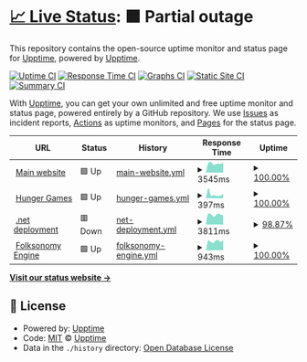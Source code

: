 # [📈 Live Status](https://upptime.github.io/upptime): <!--live status--> **🟧 Partial outage**

This repository contains the open-source uptime monitor and status page for [Upptime](https://upptime.js.org), powered by [Upptime](https://github.com/upptime/upptime).

[![Uptime CI](https://github.com/VaiTon/openfoodfacts-upptime/workflows/Uptime%20CI/badge.svg)](https://github.com/VaiTon/openfoodfacts-upptime/actions?query=workflow%3A%22Uptime+CI%22)
[![Response Time CI](https://github.com/VaiTon/openfoodfacts-upptime/workflows/Response%20Time%20CI/badge.svg)](https://github.com/VaiTon/openfoodfacts-upptime/actions?query=workflow%3A%22Response+Time+CI%22)
[![Graphs CI](https://github.com/VaiTon/openfoodfacts-upptime/workflows/Graphs%20CI/badge.svg)](https://github.com/VaiTon/openfoodfacts-upptime/actions?query=workflow%3A%22Graphs+CI%22)
[![Static Site CI](https://github.com/VaiTon/openfoodfacts-upptime/workflows/Static%20Site%20CI/badge.svg)](https://github.com/VaiTon/openfoodfacts-upptime/actions?query=workflow%3A%22Static+Site+CI%22)
[![Summary CI](https://github.com/VaiTon/openfoodfacts-upptime/workflows/Summary%20CI/badge.svg)](https://github.com/VaiTon/openfoodfacts-upptime/actions?query=workflow%3A%22Summary+CI%22)

With [Upptime](https://upptime.js.org), you can get your own unlimited and free uptime monitor and status page, powered entirely by a GitHub repository. We use [Issues](https://github.com/upptime/upptime/issues) as incident reports, [Actions](https://github.com/VaiTon/openfoodfacts-upptime/actions) as uptime monitors, and [Pages](https://upptime.github.io/upptime) for the status page.

<!--start: status pages-->
<!-- This summary is generated by Upptime (https://github.com/upptime/upptime) -->
<!-- Do not edit this manually, your changes will be overwritten -->
<!-- prettier-ignore -->
| URL | Status | History | Response Time | Uptime |
| --- | ------ | ------- | ------------- | ------ |
| <img alt="" src="https://icons.duckduckgo.com/ip3/world.openfoodfacts.org.ico" height="13"> [Main website](https://world.openfoodfacts.org) | 🟩 Up | [main-website.yml](https://github.com/openfoodfacts/openfoodfacts-upptime/commits/HEAD/history/main-website.yml) | <details><summary><img alt="Response time graph" src="./graphs/main-website/response-time-week.png" height="20"> 3545ms</summary><br><a href="https://openfoodfacts.github.io/openfoodfacts-upptime/history/main-website"><img alt="Response time 3839" src="https://img.shields.io/endpoint?url=https%3A%2F%2Fraw.githubusercontent.com%2Fopenfoodfacts%2Fopenfoodfacts-upptime%2FHEAD%2Fapi%2Fmain-website%2Fresponse-time.json"></a><br><a href="https://openfoodfacts.github.io/openfoodfacts-upptime/history/main-website"><img alt="24-hour response time 3867" src="https://img.shields.io/endpoint?url=https%3A%2F%2Fraw.githubusercontent.com%2Fopenfoodfacts%2Fopenfoodfacts-upptime%2FHEAD%2Fapi%2Fmain-website%2Fresponse-time-day.json"></a><br><a href="https://openfoodfacts.github.io/openfoodfacts-upptime/history/main-website"><img alt="7-day response time 3545" src="https://img.shields.io/endpoint?url=https%3A%2F%2Fraw.githubusercontent.com%2Fopenfoodfacts%2Fopenfoodfacts-upptime%2FHEAD%2Fapi%2Fmain-website%2Fresponse-time-week.json"></a><br><a href="https://openfoodfacts.github.io/openfoodfacts-upptime/history/main-website"><img alt="30-day response time 3677" src="https://img.shields.io/endpoint?url=https%3A%2F%2Fraw.githubusercontent.com%2Fopenfoodfacts%2Fopenfoodfacts-upptime%2FHEAD%2Fapi%2Fmain-website%2Fresponse-time-month.json"></a><br><a href="https://openfoodfacts.github.io/openfoodfacts-upptime/history/main-website"><img alt="1-year response time 3839" src="https://img.shields.io/endpoint?url=https%3A%2F%2Fraw.githubusercontent.com%2Fopenfoodfacts%2Fopenfoodfacts-upptime%2FHEAD%2Fapi%2Fmain-website%2Fresponse-time-year.json"></a></details> | <details><summary><a href="https://openfoodfacts.github.io/openfoodfacts-upptime/history/main-website">100.00%</a></summary><a href="https://openfoodfacts.github.io/openfoodfacts-upptime/history/main-website"><img alt="All-time uptime 99.84%" src="https://img.shields.io/endpoint?url=https%3A%2F%2Fraw.githubusercontent.com%2Fopenfoodfacts%2Fopenfoodfacts-upptime%2FHEAD%2Fapi%2Fmain-website%2Fuptime.json"></a><br><a href="https://openfoodfacts.github.io/openfoodfacts-upptime/history/main-website"><img alt="24-hour uptime 100.00%" src="https://img.shields.io/endpoint?url=https%3A%2F%2Fraw.githubusercontent.com%2Fopenfoodfacts%2Fopenfoodfacts-upptime%2FHEAD%2Fapi%2Fmain-website%2Fuptime-day.json"></a><br><a href="https://openfoodfacts.github.io/openfoodfacts-upptime/history/main-website"><img alt="7-day uptime 100.00%" src="https://img.shields.io/endpoint?url=https%3A%2F%2Fraw.githubusercontent.com%2Fopenfoodfacts%2Fopenfoodfacts-upptime%2FHEAD%2Fapi%2Fmain-website%2Fuptime-week.json"></a><br><a href="https://openfoodfacts.github.io/openfoodfacts-upptime/history/main-website"><img alt="30-day uptime 99.84%" src="https://img.shields.io/endpoint?url=https%3A%2F%2Fraw.githubusercontent.com%2Fopenfoodfacts%2Fopenfoodfacts-upptime%2FHEAD%2Fapi%2Fmain-website%2Fuptime-month.json"></a><br><a href="https://openfoodfacts.github.io/openfoodfacts-upptime/history/main-website"><img alt="1-year uptime 99.84%" src="https://img.shields.io/endpoint?url=https%3A%2F%2Fraw.githubusercontent.com%2Fopenfoodfacts%2Fopenfoodfacts-upptime%2FHEAD%2Fapi%2Fmain-website%2Fuptime-year.json"></a></details>
| <img alt="" src="https://icons.duckduckgo.com/ip3/hunger.openfoodfacts.org.ico" height="13"> [Hunger Games](https://hunger.openfoodfacts.org/) | 🟩 Up | [hunger-games.yml](https://github.com/openfoodfacts/openfoodfacts-upptime/commits/HEAD/history/hunger-games.yml) | <details><summary><img alt="Response time graph" src="./graphs/hunger-games/response-time-week.png" height="20"> 397ms</summary><br><a href="https://openfoodfacts.github.io/openfoodfacts-upptime/history/hunger-games"><img alt="Response time 309" src="https://img.shields.io/endpoint?url=https%3A%2F%2Fraw.githubusercontent.com%2Fopenfoodfacts%2Fopenfoodfacts-upptime%2FHEAD%2Fapi%2Fhunger-games%2Fresponse-time.json"></a><br><a href="https://openfoodfacts.github.io/openfoodfacts-upptime/history/hunger-games"><img alt="24-hour response time 444" src="https://img.shields.io/endpoint?url=https%3A%2F%2Fraw.githubusercontent.com%2Fopenfoodfacts%2Fopenfoodfacts-upptime%2FHEAD%2Fapi%2Fhunger-games%2Fresponse-time-day.json"></a><br><a href="https://openfoodfacts.github.io/openfoodfacts-upptime/history/hunger-games"><img alt="7-day response time 397" src="https://img.shields.io/endpoint?url=https%3A%2F%2Fraw.githubusercontent.com%2Fopenfoodfacts%2Fopenfoodfacts-upptime%2FHEAD%2Fapi%2Fhunger-games%2Fresponse-time-week.json"></a><br><a href="https://openfoodfacts.github.io/openfoodfacts-upptime/history/hunger-games"><img alt="30-day response time 333" src="https://img.shields.io/endpoint?url=https%3A%2F%2Fraw.githubusercontent.com%2Fopenfoodfacts%2Fopenfoodfacts-upptime%2FHEAD%2Fapi%2Fhunger-games%2Fresponse-time-month.json"></a><br><a href="https://openfoodfacts.github.io/openfoodfacts-upptime/history/hunger-games"><img alt="1-year response time 309" src="https://img.shields.io/endpoint?url=https%3A%2F%2Fraw.githubusercontent.com%2Fopenfoodfacts%2Fopenfoodfacts-upptime%2FHEAD%2Fapi%2Fhunger-games%2Fresponse-time-year.json"></a></details> | <details><summary><a href="https://openfoodfacts.github.io/openfoodfacts-upptime/history/hunger-games">100.00%</a></summary><a href="https://openfoodfacts.github.io/openfoodfacts-upptime/history/hunger-games"><img alt="All-time uptime 99.99%" src="https://img.shields.io/endpoint?url=https%3A%2F%2Fraw.githubusercontent.com%2Fopenfoodfacts%2Fopenfoodfacts-upptime%2FHEAD%2Fapi%2Fhunger-games%2Fuptime.json"></a><br><a href="https://openfoodfacts.github.io/openfoodfacts-upptime/history/hunger-games"><img alt="24-hour uptime 100.00%" src="https://img.shields.io/endpoint?url=https%3A%2F%2Fraw.githubusercontent.com%2Fopenfoodfacts%2Fopenfoodfacts-upptime%2FHEAD%2Fapi%2Fhunger-games%2Fuptime-day.json"></a><br><a href="https://openfoodfacts.github.io/openfoodfacts-upptime/history/hunger-games"><img alt="7-day uptime 100.00%" src="https://img.shields.io/endpoint?url=https%3A%2F%2Fraw.githubusercontent.com%2Fopenfoodfacts%2Fopenfoodfacts-upptime%2FHEAD%2Fapi%2Fhunger-games%2Fuptime-week.json"></a><br><a href="https://openfoodfacts.github.io/openfoodfacts-upptime/history/hunger-games"><img alt="30-day uptime 99.98%" src="https://img.shields.io/endpoint?url=https%3A%2F%2Fraw.githubusercontent.com%2Fopenfoodfacts%2Fopenfoodfacts-upptime%2FHEAD%2Fapi%2Fhunger-games%2Fuptime-month.json"></a><br><a href="https://openfoodfacts.github.io/openfoodfacts-upptime/history/hunger-games"><img alt="1-year uptime 99.99%" src="https://img.shields.io/endpoint?url=https%3A%2F%2Fraw.githubusercontent.com%2Fopenfoodfacts%2Fopenfoodfacts-upptime%2FHEAD%2Fapi%2Fhunger-games%2Fuptime-year.json"></a></details>
| <img alt="" src="https://icons.duckduckgo.com/ip3/world.openfoodfacts.net.ico" height="13"> [.net deployment](https://world.openfoodfacts.net) | 🟥 Down | [net-deployment.yml](https://github.com/openfoodfacts/openfoodfacts-upptime/commits/HEAD/history/net-deployment.yml) | <details><summary><img alt="Response time graph" src="./graphs/net-deployment/response-time-week.png" height="20"> 3811ms</summary><br><a href="https://openfoodfacts.github.io/openfoodfacts-upptime/history/net-deployment"><img alt="Response time 3039" src="https://img.shields.io/endpoint?url=https%3A%2F%2Fraw.githubusercontent.com%2Fopenfoodfacts%2Fopenfoodfacts-upptime%2FHEAD%2Fapi%2Fnet-deployment%2Fresponse-time.json"></a><br><a href="https://openfoodfacts.github.io/openfoodfacts-upptime/history/net-deployment"><img alt="24-hour response time 3665" src="https://img.shields.io/endpoint?url=https%3A%2F%2Fraw.githubusercontent.com%2Fopenfoodfacts%2Fopenfoodfacts-upptime%2FHEAD%2Fapi%2Fnet-deployment%2Fresponse-time-day.json"></a><br><a href="https://openfoodfacts.github.io/openfoodfacts-upptime/history/net-deployment"><img alt="7-day response time 3811" src="https://img.shields.io/endpoint?url=https%3A%2F%2Fraw.githubusercontent.com%2Fopenfoodfacts%2Fopenfoodfacts-upptime%2FHEAD%2Fapi%2Fnet-deployment%2Fresponse-time-week.json"></a><br><a href="https://openfoodfacts.github.io/openfoodfacts-upptime/history/net-deployment"><img alt="30-day response time 3265" src="https://img.shields.io/endpoint?url=https%3A%2F%2Fraw.githubusercontent.com%2Fopenfoodfacts%2Fopenfoodfacts-upptime%2FHEAD%2Fapi%2Fnet-deployment%2Fresponse-time-month.json"></a><br><a href="https://openfoodfacts.github.io/openfoodfacts-upptime/history/net-deployment"><img alt="1-year response time 3039" src="https://img.shields.io/endpoint?url=https%3A%2F%2Fraw.githubusercontent.com%2Fopenfoodfacts%2Fopenfoodfacts-upptime%2FHEAD%2Fapi%2Fnet-deployment%2Fresponse-time-year.json"></a></details> | <details><summary><a href="https://openfoodfacts.github.io/openfoodfacts-upptime/history/net-deployment">98.87%</a></summary><a href="https://openfoodfacts.github.io/openfoodfacts-upptime/history/net-deployment"><img alt="All-time uptime 99.51%" src="https://img.shields.io/endpoint?url=https%3A%2F%2Fraw.githubusercontent.com%2Fopenfoodfacts%2Fopenfoodfacts-upptime%2FHEAD%2Fapi%2Fnet-deployment%2Fuptime.json"></a><br><a href="https://openfoodfacts.github.io/openfoodfacts-upptime/history/net-deployment"><img alt="24-hour uptime 99.99%" src="https://img.shields.io/endpoint?url=https%3A%2F%2Fraw.githubusercontent.com%2Fopenfoodfacts%2Fopenfoodfacts-upptime%2FHEAD%2Fapi%2Fnet-deployment%2Fuptime-day.json"></a><br><a href="https://openfoodfacts.github.io/openfoodfacts-upptime/history/net-deployment"><img alt="7-day uptime 98.87%" src="https://img.shields.io/endpoint?url=https%3A%2F%2Fraw.githubusercontent.com%2Fopenfoodfacts%2Fopenfoodfacts-upptime%2FHEAD%2Fapi%2Fnet-deployment%2Fuptime-week.json"></a><br><a href="https://openfoodfacts.github.io/openfoodfacts-upptime/history/net-deployment"><img alt="30-day uptime 99.30%" src="https://img.shields.io/endpoint?url=https%3A%2F%2Fraw.githubusercontent.com%2Fopenfoodfacts%2Fopenfoodfacts-upptime%2FHEAD%2Fapi%2Fnet-deployment%2Fuptime-month.json"></a><br><a href="https://openfoodfacts.github.io/openfoodfacts-upptime/history/net-deployment"><img alt="1-year uptime 99.51%" src="https://img.shields.io/endpoint?url=https%3A%2F%2Fraw.githubusercontent.com%2Fopenfoodfacts%2Fopenfoodfacts-upptime%2FHEAD%2Fapi%2Fnet-deployment%2Fuptime-year.json"></a></details>
| <img alt="" src="https://icons.duckduckgo.com/ip3/api.folksonomy.openfoodfacts.org.ico" height="13"> [Folksonomy Engine](https://api.folksonomy.openfoodfacts.org) | 🟩 Up | [folksonomy-engine.yml](https://github.com/openfoodfacts/openfoodfacts-upptime/commits/HEAD/history/folksonomy-engine.yml) | <details><summary><img alt="Response time graph" src="./graphs/folksonomy-engine/response-time-week.png" height="20"> 943ms</summary><br><a href="https://openfoodfacts.github.io/openfoodfacts-upptime/history/folksonomy-engine"><img alt="Response time 909" src="https://img.shields.io/endpoint?url=https%3A%2F%2Fraw.githubusercontent.com%2Fopenfoodfacts%2Fopenfoodfacts-upptime%2FHEAD%2Fapi%2Ffolksonomy-engine%2Fresponse-time.json"></a><br><a href="https://openfoodfacts.github.io/openfoodfacts-upptime/history/folksonomy-engine"><img alt="24-hour response time 1049" src="https://img.shields.io/endpoint?url=https%3A%2F%2Fraw.githubusercontent.com%2Fopenfoodfacts%2Fopenfoodfacts-upptime%2FHEAD%2Fapi%2Ffolksonomy-engine%2Fresponse-time-day.json"></a><br><a href="https://openfoodfacts.github.io/openfoodfacts-upptime/history/folksonomy-engine"><img alt="7-day response time 943" src="https://img.shields.io/endpoint?url=https%3A%2F%2Fraw.githubusercontent.com%2Fopenfoodfacts%2Fopenfoodfacts-upptime%2FHEAD%2Fapi%2Ffolksonomy-engine%2Fresponse-time-week.json"></a><br><a href="https://openfoodfacts.github.io/openfoodfacts-upptime/history/folksonomy-engine"><img alt="30-day response time 929" src="https://img.shields.io/endpoint?url=https%3A%2F%2Fraw.githubusercontent.com%2Fopenfoodfacts%2Fopenfoodfacts-upptime%2FHEAD%2Fapi%2Ffolksonomy-engine%2Fresponse-time-month.json"></a><br><a href="https://openfoodfacts.github.io/openfoodfacts-upptime/history/folksonomy-engine"><img alt="1-year response time 909" src="https://img.shields.io/endpoint?url=https%3A%2F%2Fraw.githubusercontent.com%2Fopenfoodfacts%2Fopenfoodfacts-upptime%2FHEAD%2Fapi%2Ffolksonomy-engine%2Fresponse-time-year.json"></a></details> | <details><summary><a href="https://openfoodfacts.github.io/openfoodfacts-upptime/history/folksonomy-engine">100.00%</a></summary><a href="https://openfoodfacts.github.io/openfoodfacts-upptime/history/folksonomy-engine"><img alt="All-time uptime 99.97%" src="https://img.shields.io/endpoint?url=https%3A%2F%2Fraw.githubusercontent.com%2Fopenfoodfacts%2Fopenfoodfacts-upptime%2FHEAD%2Fapi%2Ffolksonomy-engine%2Fuptime.json"></a><br><a href="https://openfoodfacts.github.io/openfoodfacts-upptime/history/folksonomy-engine"><img alt="24-hour uptime 100.00%" src="https://img.shields.io/endpoint?url=https%3A%2F%2Fraw.githubusercontent.com%2Fopenfoodfacts%2Fopenfoodfacts-upptime%2FHEAD%2Fapi%2Ffolksonomy-engine%2Fuptime-day.json"></a><br><a href="https://openfoodfacts.github.io/openfoodfacts-upptime/history/folksonomy-engine"><img alt="7-day uptime 100.00%" src="https://img.shields.io/endpoint?url=https%3A%2F%2Fraw.githubusercontent.com%2Fopenfoodfacts%2Fopenfoodfacts-upptime%2FHEAD%2Fapi%2Ffolksonomy-engine%2Fuptime-week.json"></a><br><a href="https://openfoodfacts.github.io/openfoodfacts-upptime/history/folksonomy-engine"><img alt="30-day uptime 99.98%" src="https://img.shields.io/endpoint?url=https%3A%2F%2Fraw.githubusercontent.com%2Fopenfoodfacts%2Fopenfoodfacts-upptime%2FHEAD%2Fapi%2Ffolksonomy-engine%2Fuptime-month.json"></a><br><a href="https://openfoodfacts.github.io/openfoodfacts-upptime/history/folksonomy-engine"><img alt="1-year uptime 99.97%" src="https://img.shields.io/endpoint?url=https%3A%2F%2Fraw.githubusercontent.com%2Fopenfoodfacts%2Fopenfoodfacts-upptime%2FHEAD%2Fapi%2Ffolksonomy-engine%2Fuptime-year.json"></a></details>

<!--end: status pages-->

[**Visit our status website →**](https://upptime.github.io/upptime)

## 📄 License

- Powered by: [Upptime](https://github.com/upptime/upptime)
- Code: [MIT](./LICENSE) © [Upptime](https://upptime.js.org)
- Data in the `./history` directory: [Open Database License](https://opendatacommons.org/licenses/odbl/1-0/)

